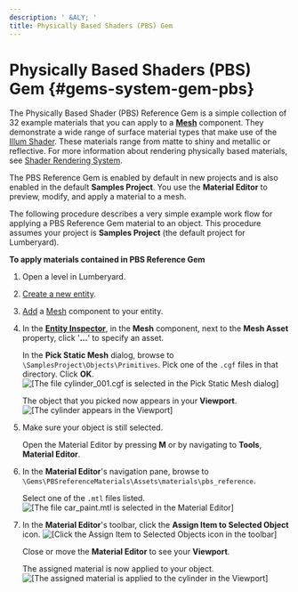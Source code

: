 ```yaml
---
description: ' &ALY; '
title: Physically Based Shaders (PBS) Gem
---
```

# Physically Based Shaders \(PBS\) Gem {#gems-system-gem-pbs}

The Physically Based Shader \(PBS\) Reference Gem is a simple collection of 32 example materials that you can apply to a **[Mesh](/docs/userguide/components/static-mesh#component-static-mesh-properties)** component\. They demonstrate a wide range of surface material types that make use of the [Illum Shader](/docs/userguide/shaders/illum.md)\. These materials range from matte to shiny and metallic or reflective\. For more information about rendering physically based materials, see [Shader Rendering System](/docs/userguide/materials/shaders/intro.md)\.

The PBS Reference Gem is enabled by default in new projects and is also enabled in the default **Samples Project**\. You use the **Material Editor** to preview, modify, and apply a material to a mesh\.

The following procedure describes a very simple example work flow for applying a PBS Reference Gem material to an object\. This procedure assumes your project is **Samples Project** \(the default project for Lumberyard\)\.

**To apply materials contained in PBS Reference Gem**

1. Open a level in Lumberyard\.

1. [Create a new entity](/docs/userguide/creating-entity.md)\.

1. [Add](/docs/userguide/components/working-adding.md) a [Mesh](/docs/userguide/components/static-mesh#component-static-mesh-properties) component to your entity\.

1. In the [**Entity Inspector**](/docs/userguide/components/entity-inspector.md), in the **Mesh** component, next to the **Mesh Asset** property, click '**…**' to specify an asset\.

   In the **Pick Static Mesh** dialog, browse to `\SamplesProject\Objects\Primitives`\. Pick one of the `.cgf` files in that directory\. Click **OK**\.
![\[The file cylinder_001.cgf is selected in the Pick Static Mesh dialog\]](/images/userguide/gems/gems-system-gem-pbs-1.png)

   The object that you picked now appears in your **Viewport**\.
![\[The cylinder appears in the Viewport\]](/images/userguide/gems/gems-system-gem-pbs-2.png)

1. Make sure your object is still selected\.

   Open the Material Editor by pressing **M** or by navigating to **Tools**, **Material Editor**\.

1. In the **Material Editor**'s navigation pane, browse to `\Gems\PBSreferenceMaterials\Assets\materials\pbs_reference`\.

   Select one of the `.mtl` files listed\.
![\[The file car_paint.mtl is selected in the Material Editor\]](/images/userguide/gems/gems-system-gem-pbs-3.png)

1. In the **Material Editor**'s toolbar, click the **Assign Item to Selected Object** icon\.
![\[Click the Assign Item to Selected Objects icon in the toolbar\]](/images/userguide/gems/gems-system-gem-pbs-4.png)

   Close or move the **Material Editor** to see your **Viewport**\.

   The assigned material is now applied to your object\.
![\[The assigned material is applied to the cylinder in the Viewport\]](/images/userguide/gems/gems-system-gem-pbs-5.png)